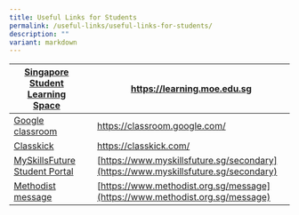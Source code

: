 ```yaml
---
title: Useful Links for Students
permalink: /useful-links/useful-links-for-students/
description: ""
variant: markdown
---
```

| [Singapore Student Learning Space](https://learning.moe.edu.sg/) |  |https://learning.moe.edu.sg |
| -------- | -------- | -------- |
| [Google classroom](https://classroom.google.com/)  |      |  https://classroom.google.com/    |
| [Classkick](https://classkick.com/)  |      |  https://classkick.com/   |
| [MySkillsFuture Student Portal](https://www.myskillsfuture.sg/secondary)     |      |         [https://www.myskillsfuture.sg/secondary](https://www.myskillsfuture.sg/secondary)     |
| [Methodist message](https://www.methodist.org.sg/message/)     |      |         [https://www.methodist.org.sg/message](https://www.methodist.org.sg/message)     |